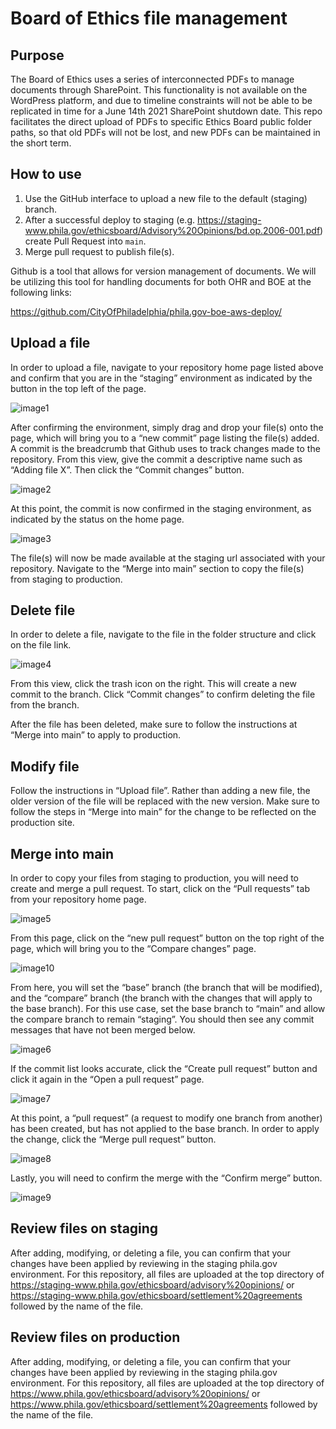 # Board of Ethics file management

## Purpose

The Board of Ethics uses a series of interconnected PDFs to manage documents through SharePoint. This functionality is not available on the WordPress platform, and due to timeline constraints will not be able to be replicated in time for a June 14th 2021 SharePoint shutdown date. This repo facilitates the direct upload of PDFs to specific Ethics Board public folder paths, so that old PDFs will not be lost, and new PDFs can be maintained in the short term.

## How to use

1. Use the GitHub interface to upload a new file to the default (staging) branch. 
2. After a successful deploy to staging (e.g. https://staging-www.phila.gov/ethicsboard/Advisory%20Opinions/bd.op.2006-001.pdf) create Pull Request into `main`. 
3. Merge pull request to publish file(s). 


Github is a tool that allows for version management of documents. We will be utilizing this tool for handling documents for both OHR and BOE at the following links:

https://github.com/CityOfPhiladelphia/phila.gov-boe-aws-deploy/

## Upload a file
In order to upload a file, navigate to your repository home page listed above and confirm that you are in the “staging” environment as indicated by the button in the top left of the page.

![image1](https://user-images.githubusercontent.com/16737142/123292728-57298100-d4e1-11eb-90c7-39dad6bf5203.png)

After confirming the environment, simply drag and drop your file(s) onto the page, which will bring you to a “new commit” page listing the file(s) added. A commit is the breadcrumb that Github uses to track changes made to the repository. From this view, give the commit a descriptive name such as “Adding file X”. Then click the “Commit changes” button.

![image2](https://user-images.githubusercontent.com/16737142/123292799-66a8ca00-d4e1-11eb-8fcb-64a708ec61c1.png)

At this point, the commit is now confirmed in the staging environment, as indicated by the status on the home page.

![image3](https://user-images.githubusercontent.com/16737142/123292850-732d2280-d4e1-11eb-9077-6e9d57220a94.png)

The file(s) will now be made available at the staging url associated with your repository. Navigate to the “Merge into main” section to copy the file(s) from staging to production.

## Delete file

In order to delete a file, navigate to the file in the folder structure and click on the file link.

![image4](https://user-images.githubusercontent.com/16737142/123292884-7a543080-d4e1-11eb-9fb0-19475d0a1e5e.png)

From this view, click the trash icon on the right. This will create a new commit to the branch. Click “Commit changes” to confirm deleting the file from the branch.

After the file has been deleted, make sure to follow the instructions at “Merge into main” to apply to production.

## Modify file

Follow the instructions in “Upload file”. Rather than adding a new file, the older version of the file will be replaced with the new version. Make sure to follow the steps in “Merge into main” for the change to be reflected on the production site.

## Merge into main

In order to copy your files from staging to production, you will need to create and merge a pull request. To start, click on the “Pull requests” tab from your 
repository home page.

![image5](https://user-images.githubusercontent.com/16737142/123292926-84762f00-d4e1-11eb-877a-8d7be4ea164d.png)

From this page, click on the “new pull request” button on the top right of the page, which will bring you to the “Compare changes” page.

![image10](https://user-images.githubusercontent.com/16737142/123294660-0c106d80-d4e3-11eb-85c5-75c54237153e.png)

From here, you will set the “base” branch (the branch that will be modified), and the “compare” branch (the branch with the changes that will apply to the base branch). For this use case, set the base branch to “main” and allow the compare branch to remain “staging”. You should then see any commit messages that have not been merged below.

![image6](https://user-images.githubusercontent.com/16737142/123292985-9061f100-d4e1-11eb-9e71-7ae9c91b502a.png)

If the commit list looks accurate, click the “Create pull request” button and click it again in the 
“Open a pull request” page.

![image7](https://user-images.githubusercontent.com/16737142/123293000-9657d200-d4e1-11eb-927e-2c9769f46023.png)

At this point, a “pull request” (a request to modify one branch from another) has been created, but has not applied to the base branch. In order to apply the change, click the “Merge pull request” button.

![image8](https://user-images.githubusercontent.com/16737142/123293024-9eb00d00-d4e1-11eb-8aa6-f6cc07eb6e34.png)

Lastly, you will need to confirm the merge with the “Confirm merge” button.

![image9](https://user-images.githubusercontent.com/16737142/123293045-a374c100-d4e1-11eb-8d60-ad4ba39ef38f.png)

## Review files on staging

After adding, modifying, or deleting a file, you can confirm that your changes have been applied by reviewing in the staging phila.gov environment. For this repository, all files are uploaded at the top directory of https://staging-www.phila.gov/ethicsboard/advisory%20opinions/ or https://staging-www.phila.gov/ethicsboard/settlement%20agreements followed by the name of the file.

## Review files on production

After adding, modifying, or deleting a file, you can confirm that your changes have been applied by reviewing in the staging phila.gov environment. For this repository, all files are uploaded at the top directory of https://www.phila.gov/ethicsboard/advisory%20opinions/ or https://www.phila.gov/ethicsboard/settlement%20agreements followed by the name of the file.
